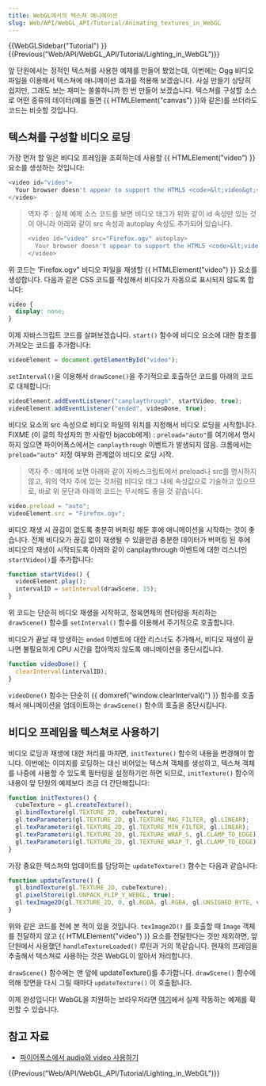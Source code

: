 ```yaml
---
title: WebGL에서의 텍스쳐 애니메이션
slug: Web/API/WebGL_API/Tutorial/Animating_textures_in_WebGL
---
```

{{WebGLSidebar("Tutorial") }} {{Previous("Web/API/WebGL_API/Tutorial/Lighting_in_WebGL")}}

앞 단원에서는 정적인 텍스쳐를 사용한 예제를 만들어 봤었는데, 이번에는 Ogg 비디오 파일을 이용해서 텍스쳐에 애니메이션 효과를 적용해 보겠습니다. 사실 만들기 상당히 쉽지만, 그래도 보는 재미는 쏠쏠하니까 한 번 만들어 보겠습니다. 텍스쳐를 구성할 소스로 어떤 종류의 데이터(예를 들면 {{ HTMLElement("canvas") }}와 같은)를 쓰더라도 코드는 비슷할 것입니다.

## 텍스쳐를 구성할 비디오 로딩

가장 먼저 할 일은 비디오 프레임을 조회하는데 사용할 {{ HTMLElement("video") }} 요소를 생성하는 것입니다:

```js
<video id="video">
  Your browser doesn't appear to support the HTML5 <code>&lt;video&gt;</code> element.
</video>
```

> 역자 주 : 실제 예제 소스 코드를 보면 비디오 태그가 위와 같이 id 속성만 있는 것이 아니라 아래와 같이 src 속성과 autoplay 속성도 추가되어 있습니다.
>
> ```js
> <video id="video" src="Firefox.ogv" autoplay>
>   Your browser doesn't appear to support the HTML5 <code>&lt;video&gt;</code> element.
> </video>
> ```

위 코드는 'Firefox.ogv" 비디오 파일을 재생할 {{ HTMLElement("video") }} 요소를 생성합니다. 다음과 같은 CSS 코드를 작성해서 비디오가 자동으로 표시되지 않도록 합니다:

```css
video {
  display: none;
}
```

이제 자바스크립트 코드를 살펴보겠습니다. `start()` 함수에 비디오 요소에 대한 참조를 가져오는 코드를 추가합니다:

```js
videoElement = document.getElementById("video");
```

`setInterval()`을 이용해서 `drawScene()`을 주기적으로 호출하던 코드를 아래의 코드로 대체합니다:

```js
videoElement.addEventListener("canplaythrough", startVideo, true);
videoElement.addEventListener("ended", videoDone, true);
```

비디오 요소의 src 속성으로 비디오 파일의 위치를 지정해서 비디오 로딩을 시작합니다. FIXME (이 글의 작성자의 한 사람인 bjacob에게) : `preload="auto"`를 여기에서 명시하지 않으면 파이어폭스에서는 `canplaythrough` 이벤트가 발생되지 않음. 크롬에서는 `preload="auto"` 지정 여부와 관계없이 비디오 로딩 시작.

> 역자 주 : 예제에 보면 아래와 같이 자바스크립트에서 preload나 src를 명시하지 않고, 위의 역자 주에 있는 것처럼 비디오 태그 내에 속성값으로 기술하고 있으므로, 바로 위 문단과 아래의 코드는 무시해도 좋을 것 같습니다.

```js
video.preload = "auto";
videoElement.src = "Firefox.ogv";
```

비디오 재생 시 끊김이 없도록 충분히 버퍼링 해둔 후에 애니메이션을 시작하는 것이 좋습니다. 전체 비디오가 끊김 없이 재생될 수 있을만큼 충분한 데이터가 버퍼링 된 후에 비디오의 재생이 시작되도록 아래와 같이 canplaythrough 이벤트에 대한 리스너인 `startVideo()`를 추가합니다:

```js
function startVideo() {
  videoElement.play();
  intervalID = setInterval(drawScene, 15);
}
```

위 코드는 단순히 비디오 재생을 시작하고, 정육면체의 렌더링을 처리하는 `drawScene()` 함수를 `setInterval()` 함수를 이용해서 주기적으로 호출합니다.

비디오가 끝날 때 방생하는 `ended` 이벤트에 대한 리스너도 추가해서, 비디오 재생이 끝나면 불필요하게 CPU 시간을 잡아먹지 않도록 애니메이션을 중단시킵니다.

```js
function videoDone() {
  clearInterval(intervalID);
}
```

`videoDone()` 함수는 단순히 {{ domxref("window.clearInterval()") }} 함수를 호출해서 애니메이션을 업데이트하는 `drawScene()` 함수의 호출을 중단시킵니다.

## 비디오 프레임을 텍스쳐로 사용하기

비디오 로딩과 재생에 대한 처리를 마치면, `initTexture()` 함수의 내용을 변경해야 합니다. 이번에는 이미지를 로딩하는 대신 비어있는 텍스쳐 객체를 생성하고, 텍스쳐 객체를 나중에 사용할 수 있도록 필터링을 설정하기만 하면 되므로, `initTexture()` 함수의 내용이 앞 단원의 예제보다 조금 더 간단해집니다:

```js
function initTextures() {
  cubeTexture = gl.createTexture();
  gl.bindTexture(gl.TEXTURE_2D, cubeTexture);
  gl.texParameteri(gl.TEXTURE_2D, gl.TEXTURE_MAG_FILTER, gl.LINEAR);
  gl.texParameteri(gl.TEXTURE_2D, gl.TEXTURE_MIN_FILTER, gl.LINEAR);
  gl.texParameteri(gl.TEXTURE_2D, gl.TEXTURE_WRAP_S, gl.CLAMP_TO_EDGE);
  gl.texParameteri(gl.TEXTURE_2D, gl.TEXTURE_WRAP_T, gl.CLAMP_TO_EDGE);
}
```

가장 중요한 텍스쳐의 업데이트를 담당하는 `updateTexture()` 함수는 다음과 같습니다:

```js
function updateTexture() {
  gl.bindTexture(gl.TEXTURE_2D, cubeTexture);
  gl.pixelStorei(gl.UNPACK_FLIP_Y_WEBGL, true);
  gl.texImage2D(gl.TEXTURE_2D, 0, gl.RGBA, gl.RGBA, gl.UNSIGNED_BYTE, videoElement);
}
```

위와 같은 코드를 전에 본 적이 있을 것입니다. `texImage2D()` 를 호출할 때 `Image` 객체를 전달하지 않고 {{ HTMLElement("video") }} 요소를 전달한다는 것만 제외하면, 앞 단원에서 사용했던 `handleTextureLoaded()` 루틴과 거의 똑같습니다. 현재의 프레임을 추출해서 텍스쳐로 사용하는 것은 WebGL이 알아서 처리합니다.

`drawScene()` 함수에는 맨 앞에 updateTexture()를 추가합니다. `drawScene()` 함수에 의해 장면을 다시 그릴 때마다 `updateTexture()` 이 호출됩니다.

이제 완성입니다! WebGL을 지원하는 브라우저라면 [여기](/samples/webgl/sample8/index.html)에서 실제 작동하는 예제를 확인할 수 있습니다.

## 참고 자료

- [파이어폭스에서 audio와 video 사용하기](/ko/docs/Web/Guide/HTML/Using_HTML5_audio_and_video)

{{Previous("Web/API/WebGL_API/Tutorial/Lighting_in_WebGL")}}
